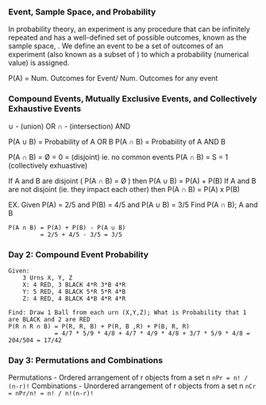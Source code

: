 ### Event, Sample Space, and Probability

In probability theory, an experiment is any procedure that can be infinitely repeated and has a well-defined
set of possible outcomes, known as the sample space, . We define an event to be a set of outcomes of an experiment
(also known as a subset of ) to which a probability (numerical value) is assigned.

P(A) = Num. Outcomes for Event/ Num. Outcomes for any event

### Compound Events, Mutually Exclusive Events, and Collectively Exhaustive Events
∪ - (union) OR
∩ - (intersection) AND

P(A ∪ B) = Probability of A OR B
P(A ∩ B) = Probability of A AND B

P(A ∩ B) = Ø = 0 = (disjoint) ie. no common events
P(A ∩ B) = S = 1 (collectively exhuastive)

If A and B are disjoint ( P(A ∩ B) = Ø ) then P(A ∪ B) = P(A) + P(B)
If A and B are not disjoint (ie. they impact each other) then P(A ∩ B) = P(A) x P(B)

EX. Given P(A) = 2/5 and P(B) = 4/5 and P(A ∪ B) = 3/5
    Find P(A ∩ B); A and B

    P(A ∩ B) = P(A) + P(B) - P(A ∪ B)
             = 2/5 + 4/5 - 3/5 = 3/5


### Day 2: Compound Event Probability
    Given:
        3 Urns X, Y, Z
        X: 4 RED, 3 BLACK 4*R 3*B 4*R
        Y: 5 RED, 4 BLACK 5*R 5*R 4*B
        Z: 4 RED, 4 BLACK 4*B 4*R 4*R

    Find: Draw 1 Ball from each urn (X,Y,Z); What is Probability that 1 are BLACK and 2 are RED
    P(R ∩ R ∩ B) = P(R, R, B) + P(R, B ,R) + P(B, R, R)
                 = 4/7 * 5/9 * 4/8 + 4/7 * 4/9 * 4/8 + 3/7 * 5/9 * 4/8 = 204/504 = 17/42


### Day 3: Permutations and Combinations

Permutations - Ordered arrangement of r objects from a set n
```nPr = n! / (n-r)!```
Combinations - Unordered arrangement of r objects from a set n
```nCr = nPr/n! = n! / n!(n-r)!```
